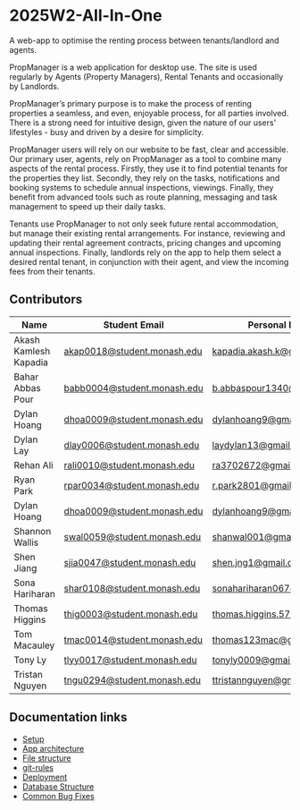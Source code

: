 # 2025W2-All-In-One

A web-app to optimise the renting process between tenants/landlord and agents.

PropManager is a web application for desktop use. The site is used regularly by Agents (Property Managers), Rental Tenants and occasionally by Landlords.

PropManager’s primary purpose is to make the process of renting properties a seamless, and even, enjoyable process, for all parties involved. There is a strong need for intuitive design, given the nature of our users' lifestyles - busy and driven by a desire for simplicity.

PropManager users will rely on our website to be fast, clear and accessible.
Our primary user, agents, rely on PropManager as a tool to combine many aspects of the rental process. Firstly, they use it to find potential tenants for the properties they list. Secondly, they rely on the tasks, notifications and booking systems to schedule annual inspections, viewings. Finally, they benefit from advanced tools such as route planning, messaging and task management to speed up their daily tasks.

Tenants use PropManager to not only seek future rental accommodation, but manage their existing rental arrangements. For instance, reviewing and updating their rental agreement contracts, pricing changes and upcoming annual inspections.
Finally, landlords rely on the app to help them select a desired rental tenant, in conjunction with their agent, and view the incoming fees from their tenants.

## Contributors

| Name                  | Student Email               | Personal Email               |
| --------------------- | --------------------------- | ---------------------------- |
| Akash Kamlesh Kapadia | akap0018@student.monash.edu | kapadia.akash.k@gmail.com    |
| Bahar Abbas Pour      | babb0004@student.monash.edu | b.abbaspour1340@gmail.com    |
| Dylan Hoang           | dhoa0009@student.monash.edu | dylanhoang9@gmail.com        |
| Dylan Lay             | dlay0006@student.monash.edu | laydylan13@gmail.com         |
| Rehan Ali             | rali0010@student.monash.edu | ra3702672@gmail.com          |
| Ryan Park             | rpar0034@student.monash.edu | r.park2801@gmail.com         |
| Dylan Hoang           | dhoa0009@student.monash.edu | dylanhoang9@gmail.com        |
| Shannon Wallis        | swal0059@student.monash.edu | shanwal001@gmail.com         |
| Shen Jiang            | sjia0047@student.monash.edu | shen.jng1@gmail.com          |
| Sona Hariharan        | shar0108@student.monash.edu | sonahariharan067@gmail.com   |
| Thomas Higgins        | thig0003@student.monash.edu | thomas.higgins.574@gmail.com |
| Tom Macauley          | tmac0014@student.monash.edu | thomas123mac@gmail.com       |
| Tony Ly               | tlyy0017@student.monash.edu | tonyly0009@gmail.com         |
| Tristan Nguyen        | tngu0294@student.monash.edu |  ttristannguyen@gmail.com    |

## Documentation links

- [Setup](documentation/setup.md)
- [App architecture](documentation/app-architecture.md)
- [File structure](documentation/file-structure.md)
- [git-rules](documentation/git-rules.md)
- [Deployment](documentation/deployment.md)
- [Database Structure](documentation/database-structure.md)
- [Common Bug Fixes](documentation/common-bug-fixes.md)
